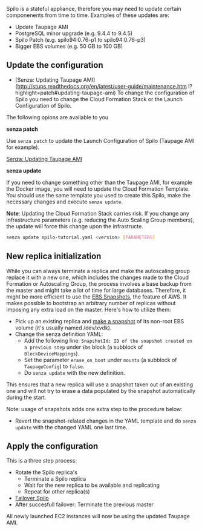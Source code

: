 Spilo is a stateful appliance, therefore you may need to update certain componenents from time to time.
Examples of these updates are:

* Update Taupage AMI
* PostgreSQL minor upgrade (e.g. 9.4.4 to 9.4.5)
* Spilo Patch (e.g. spilo94:0.76-p1 to spilo94:0.76-p3)
* Bigger EBS volumes (e.g. 50 GB to 100 GB)

## Update the configuration
* [Senza: Updating Taupage AMI](http://stups.readthedocs.org/en/latest/user-guide/maintenance.htm    l?highlight=patch#updating-taupage-ami)
To change the configuration of Spilo you need to change the Cloud Formation Stack or the Launch Configuration of Spilo.

The following opions are available to you

**senza patch**

Use `senza patch` to update the Launch Configuration of Spilo (Taupage AMI for example).

[Senza: Updating Taupage AMI](http://stups.readthedocs.org/en/latest/user-guide/maintenance.html?highlight=patch#updating-taupage-ami)

**senza update**

If you need to change something other than the Taupage AMI, for example the Docker image, you will need
to update the Cloud Formation Template. You should use the same template you used to create this Spilo,
make the necessary changes and execute `senza update`.

**Note**: Updating the Cloud Formation Stack carries risk. If you change any infrastructure parameters (e.g.
reducing the Auto Scaling Group members), the update will force this change upon the infrastructe.

```bash
senza update spilo-tutorial.yaml <version> [PARAMETERS]
```
## New replica initialization
While you can always terminate a replica and make the autoscaling group replace it with a new one, which includes the changes made to the Cloud Formation or Autoscaling Group, the process involves a base backup from the master and might take a lot of time for large databases. Therefore, it might be more efficient to use the [EBS Snapshots](http://docs.aws.amazon.com/AWSEC2/latest/UserGuide/EBSSnapshots.html), the feature of AWS. It makes possible to bootstrap an arbitrary number of replicas without imposing any extra load on the master. Here's how to utilize them:

* Pick up an existing replica and [make a snapshot](http://docs.aws.amazon.com/AWSEC2/latest/UserGuide/ebs-creating-snapshot.html) of its non-root EBS volume (it's usually named /dev/xvdk).
* Change the senza definition YAML:
   * Add the following line:
      ```SnapshotId: ID of the snapshot created on a previous step``` under `Ebs` block (a subblock of `BlockDeviceMappings`).
   * Set the parameter `erase_on_boot` under `mounts` (a subblock of `TaupageConfig`) to `false`.
   * Do ```senza update``` with the new definition.

This ensures that a new replica will use a snapshot taken out of an existing one and will not try to erase a data populated by the snapshot automatically during the start.

Note: usage of snapshots adds one extra step to the procedure below: 
   * Revert the snapshot-related changes in the YAML template and do `senza update` with the changed YAML one last time.

## Apply the configuration
This is a three step process:

* Rotate the Spilo replica's
    * Terminate a Spilo replica
    * Wait for the new replica to be available and replicating
    * Repeat for other replica(s)
* [Failover Spilo](/admin-guide/failover)
* After succesfull failover: Terminate the previous master

All newly launched EC2 instances will now be using the updated Taupage AMI.

